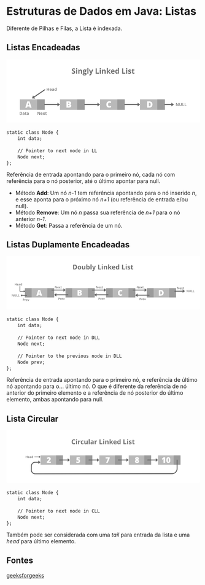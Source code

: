 # Estruturas de Dados em Java: Listas

Diferente de Pilhas e Filas, a Lista é indexada.

## Listas Encadeadas

![Lista Encadeada](imgs/Singly-Linked-List.png)

    static class Node {
        int data;
    
        // Pointer to next node in LL
        Node next;
    };

Referência de entrada apontando para o primeiro nó, cada nó com referência para o nó posterior, até o último apontar para null.

- Método **Add**:  Um nó _n-1_ tem referência apontando para o nó inserido _n_, e esse aponta para o próximo nó _n+1_ (ou referência de entrada e/ou null).
- Método **Remove**: Um nó _n_ passa sua referência de _n+1_ para o nó anterior _n-1_.
- Método **Get**: Passa a referência de um nó.

## Listas Duplamente Encadeadas

![Lista Duplamente Encadeada](imgs/Doubly-Linked-List.png)

    static class Node {
        int data;
    
        // Pointer to next node in DLL
        Node next;
    
        // Pointer to the previous node in DLL
        Node prev;
    };

Referência de entrada apontando para o primeiro nó, e referência de último nó apontando para o... último nó. O que é diferente da referência de nó anterior do primeiro elemento e a referência de nó posterior do último elemento, ambas apontando para null.

## Lista Circular

![Lista Circular](imgs/Circular-Linked-List.png)

    static class Node {
        int data;
    
        // Pointer to next node in CLL
        Node next;
    };

Também pode ser considerada com uma _tail_ para entrada da lista e uma _head_ para último elemento.

## Fontes

[geeksforgeeks](https://www.geeksforgeeks.org/types-of-linked-list/)
